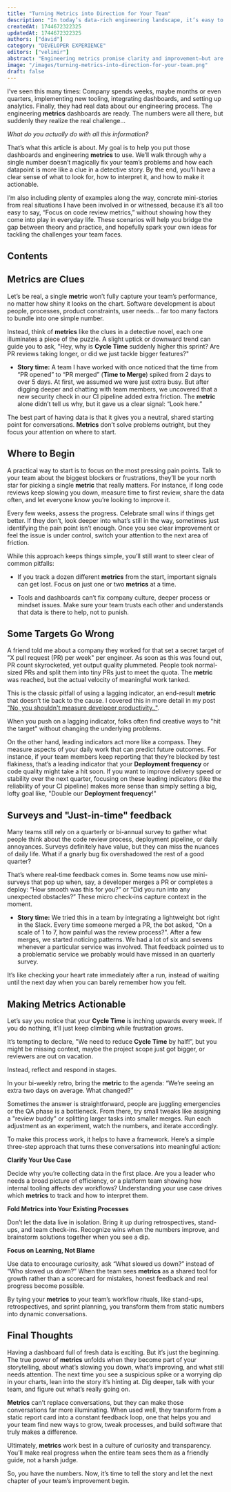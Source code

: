 ```yaml
---
title: "Turning Metrics into Direction for Your Team"
description: "In today’s data-rich engineering landscape, it’s easy to fall into the trap of tracking metrics without driving real impact. Discover practical strategies to turn raw data into meaningful improvement."
createdAt: 1744672322325
updatedAt: 1744672322325
authors: ["david"]
category: "DEVELOPER EXPERIENCE"
editors: ["velimir"]
abstract: "Engineering metrics promise clarity and improvement—but are they delivering real impact for your team? This article digs into the disconnect between collecting data and actually using it to drive meaningful change. It highlights how metrics alone can’t solve problems, but when treated as conversation starters and contextual clues, they can guide teams toward better decisions. Real-world examples show how teams uncovered hidden blockers, avoided misleading targets, and used just-in-time feedback to surface issues traditional surveys missed. At its core, the article argues for a shift from passive reporting to active engagement with data. By tying metrics into your team’s existing rituals and focusing on learning over blame, you can transform dashboards from static report cards into dynamic feedback loops. Ultimately, engineering metrics are most effective when they fuel curiosity rather than enforce control, fostering a culture of ongoing, developer-driven improvement."
image: "/images/turning-metrics-into-direction-for-your-team.png"
draft: false
---
```


I’ve seen this many times: Company spends weeks, maybe months or even quarters, implementing new tooling, integrating dashboards, and setting up analytics. Finally, they had real data about our engineering process. The engineering **metrics** dashboards are ready. The numbers were all there, but suddenly they realize the real challenge...


*What do you actually do with all this information?*

That’s what this article is about. My goal is to help you put those dashboards and engineering **metrics** to use. We’ll walk through why a single number doesn’t magically fix your team’s problems and how each datapoint is more like a clue in a detective story. By the end, you’ll have a clear sense of what to look for, how to interpret it, and how to make it actionable.

I’m also including plenty of examples along the way, concrete mini-stories from real situations I have been involved in or witnessed, because it’s all too easy to say, “Focus on code review metrics,” without showing how they come into play in everyday life. These scenarios will help you bridge the gap between theory and practice, and hopefully spark your own ideas for tackling the challenges your team faces.

## Contents

## Metrics are Clues

Let’s be real, a single **metric** won’t fully capture your team’s performance, no matter how shiny it looks on the chart. Software development is about people, processes, product constraints, user needs... far too many factors to bundle into one simple number.

Instead, think of **metrics** like the clues in a detective novel, each one illuminates a piece of the puzzle. A slight uptick or downward trend can guide you to ask, "Hey, why is **Cycle Time** suddenly higher this sprint? Are PR reviews taking longer, or did we just tackle bigger features?"

- **Story time:** A team I have worked with once noticed that the time from “PR opened” to “PR merged” (**Time to Merge**) spiked from 2 days to over 5 days. At first, we assumed we were just extra busy. But after digging deeper and chatting with team members, we uncovered that a new security check in our CI pipeline added extra friction. The **metric** alone didn’t tell us why, but it gave us a clear signal: “Look here.”

The best part of having data is that it gives you a neutral, shared starting point for conversations. **Metrics** don’t solve problems outright, but they focus your attention on where to start.


## Where to Begin

A practical way to start is to focus on the most pressing pain points. Talk to your team about the biggest blockers or frustrations, they’ll be your north star for picking a single **metric** that really matters. For instance, if long code reviews keep slowing you down, measure time to first review, share the data often, and let everyone know you’re looking to improve it.

Every few weeks, assess the progress. Celebrate small wins if things get better. If they don’t, look deeper into what’s still in the way, sometimes just identifying the pain point isn’t enough. Once you see clear improvement or feel the issue is under control, switch your attention to the next area of friction.

While this approach keeps things simple, you’ll still want to steer clear of common pitfalls:

- If you track a dozen different **metrics** from the start, important signals can get lost. Focus on just one or two **metrics** at a time.

- Tools and dashboards can’t fix company culture, deeper process or mindset issues. Make sure your team trusts each other and understands that data is there to help, not to punish.

## Some Targets Go Wrong

A friend told me about a company they worked for that set a secret target of "X pull request (PR) per week" per engineer. As soon as this was found out, PR count skyrocketed, yet output quality plummeted. People took normal-sized PRs and split them into tiny PRs just to meet the quota. The **metric** was reached, but the actual velocity of meaningful work tanked.

This is the classic pitfall of using a lagging indicator, an end-result **metric** that doesn’t tie back to the cause. I covered this in more detail in my post ["No, you shouldn't measure developer productivity.."](https://www.crocoder.dev/blog/you-should-not-measure-developer-productivity-response-to-mckinsey).  

When you push on a lagging indicator, folks often find creative ways to "hit the target" without changing the underlying problems. 

On the other hand, leading indicators act more like a compass. They measure aspects of your daily work that can predict future outcomes. For instance, if your team members keep reporting that they’re blocked by test flakiness, that’s a leading indicator that your **Deployment frequency** or code quality might take a hit soon. If you want to improve delivery speed or stability over the next quarter, focusing on these leading indicators (like the reliability of your CI pipeline) makes more sense than simply setting a big, lofty goal like, "Double our **Deployment frequency**!"

## Surveys and "Just-in-time" feedback

Many teams still rely on a quarterly or bi-annual survey to gather what people think about the code review process, deployment pipeline, or daily annoyances. Surveys definitely have value, but they can miss the nuances of daily life. What if a gnarly bug fix overshadowed the rest of a good quarter?

That’s where real-time feedback comes in. Some teams now use mini-surveys that pop up when, say, a developer merges a PR or completes a deploy: “How smooth was this for you?” or “Did you run into any unexpected obstacles?” These micro check-ins capture context in the moment.

- **Story time:** We tried this in a team by integrating a lightweight bot right in the Slack. Every time someone merged a PR, the bot asked, "On a scale of 1 to 7, how painful was the review process?". After a few merges, we started noticing patterns. We had a lot of six and sevens whenever a particular service was involved. That feedback pointed us to a problematic service we probably would have missed in an quarterly survey.

It’s like checking your heart rate immediately after a run, instead of waiting until the next day when you can barely remember how you felt.

## Making Metrics Actionable

Let’s say you notice that your **Cycle Time** is inching upwards every week. If you do nothing, it’ll just keep climbing while frustration grows.

It’s tempting to declare, "We need to reduce **Cycle Time** by half!”, but you might be missing context, maybe the project scope just got bigger, or reviewers are out on vacation.

Instead, reflect and respond in stages. 

In your bi-weekly retro, bring the **metric** to the agenda: “We’re seeing an extra two days on average. What changed?” 

Sometimes the answer is straightforward, people are juggling emergencies or the QA phase is a bottleneck. From there, try small tweaks like assigning a "review buddy" or splitting larger tasks into smaller merges. Run each adjustment as an experiment, watch the numbers, and iterate accordingly.

To make this process work, it helps to have a framework. Here’s a simple three-step approach that turns these conversations into meaningful action:

**Clarify Your Use Case**

Decide why you’re collecting data in the first place. Are you a leader who needs a broad picture of efficiency, or a platform team showing how internal tooling affects dev workflows? Understanding your use case drives which **metrics** to track and how to interpret them.

**Fold Metrics into Your Existing Processes**

Don’t let the data live in isolation. Bring it up during retrospectives, stand-ups, and team check-ins. Recognize wins when the numbers improve, and brainstorm solutions together when you see a dip.

**Focus on Learning, Not Blame**

Use data to encourage curiosity, ask “What slowed us down?” instead of “Who slowed us down?” When the team sees **metrics** as a shared tool for growth rather than a scorecard for mistakes, honest feedback and real progress become possible.

By tying your **metrics** to your team’s workflow rituals, like stand-ups, retrospectives, and sprint planning, you transform them from static numbers into dynamic conversations.

## Final Thoughts

Having a dashboard full of fresh data is exciting. But it’s just the beginning. The true power of **metrics** unfolds when they become part of your storytelling, about what’s slowing you down, what’s improving, and what still needs attention. The next time you see a suspicious spike or a worrying dip in your charts, lean into the story it’s hinting at. Dig deeper, talk with your team, and figure out what’s really going on.

**Metrics** can’t replace conversations, but they can make those conversations far more illuminating. When used well, they transform from a static report card into a constant feedback loop, one that helps you and your team find new ways to grow, tweak processes, and build software that truly makes a difference.

Ultimately, **metrics** work best in a culture of curiosity and transparency. You’ll make real progress when the entire team sees them as a friendly guide, not a harsh judge.

So, you have the numbers. Now, it’s time to tell the story and let the next chapter of your team’s improvement begin.
